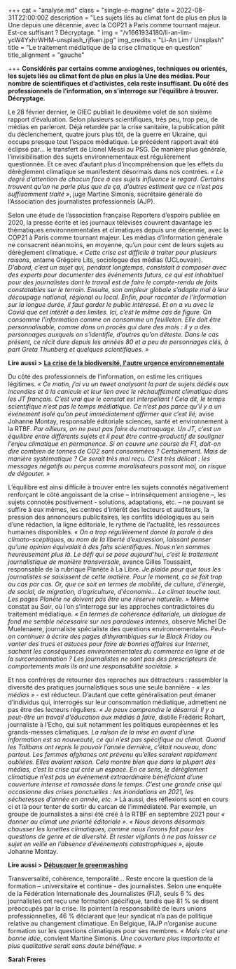 +++
cat = "analyse.md"
class = "single-e-magine"
date = 2022-08-31T22:00:00Z
description = "Les sujets liés au climat font de plus en plus la Une depuis une décennie, avec la COP21 à Paris comme tournant majeur. Est-ce suffisant ? Décryptage. "
img = "/v1661934180/li-an-lim-ycW4YxhrWHM-unsplash_rjfken.jpg"
img_credits = "Li-An Lim / Unsplash"
title = "Le traitement médiatique de la crise climatique en question"
title_alignment = "gauche"

+++
**Considérés par certains comme anxiogènes, techniques ou orientés, les sujets liés au climat font de plus en plus la Une des médias. Pour nombre de scientifiques et d’activistes, cela reste insuffisant. Du côté des professionnels de l’information, on s’interroge sur l’équilibre à trouver. Décryptage.**

Le 28 février dernier, le GIEC publiait le deuxième volet de son sixième rapport d’évaluation. Selon plusieurs scientifiques, très peu, trop peu, de médias en parleront. Déjà retardée par la crise sanitaire, la publication pâtit du déclenchement, quatre jours plus tôt, de la guerre en Ukraine, qui occupe presque tout l’espace médiatique. Le précédent rapport avait été éclipsé par... le transfert de Lionel Messi au PSG. De manière plus générale, l’invisibilisation des sujets environnementaux est régulièrement questionnée. Et ce avec d’autant plus d’incompréhension que les effets du dérèglement climatique se manifestent désormais dans nos contrées. _« Le degré d’attention de chacun face à ces sujets influence le regard. Certains trouvent qu’on ne parle plus que de ça, d’autres estiment que ce n’est pas suffisamment traité »_, juge Martine Simonis, secrétaire générale de l’Association des journalistes professionnels (AJP).

Selon une étude de l’association française Reporters d’espoirs publiée en 2020, la presse écrite et les journaux télévisés couvrent davantage les thématiques environnementales et climatiques depuis une décennie, avec la COP21 à Paris comme tournant majeur. Les médias d’information générale ne consacrent néanmoins, en moyenne, qu’un pour cent de leurs sujets au dérèglement climatique. _« Cette crise est difficile à traiter pour plusieurs raisons_, entame Grégoire Lits, sociologue des médias (UCLouvain). _D’abord, c’est un sujet qui, pendant longtemps, consistait à composer avec des experts pour documenter des événements futurs, ce qui est inhabituel pour des journalistes dont le travail est de faire le compte-rendu de faits constatables sur le terrain. Ensuite, son ampleur globale s’adapte mal à leur découpage national, régional ou local. Enfin, pour raconter de l’information sur la longue durée, il faut garder le public intéressé. Et on a vu avec le Covid que cet intérêt a des limites. Ici, c’est le même cas de figure. On consomme l’information comme on consomme un feuilleton. Elle doit être personnalisable, comme dans un procès qui dure des mois : il y a des personnages auxquels on s’identifie, d’autres qu’on déteste. Dans le cas présent, ce récit dure depuis les années 80 et a peu de personnages clés, à part Greta Thunberg et quelques scientifiques. »_

**Lire aussi >** [**La crise de la biodiversité, l'autre urgence environnementale**](https://www.imagine-magazine.com/libre-acces/analyse/crise-de-la-biodiversite-l-autre-urgence-environnementale/)

Du côté des professionnels de l’information, on estime les critiques légitimes. _« Ce matin, j’ai vu un tweet analysant la part de sujets dédiés aux incendies et à la canicule et leur lien avec le réchauffement climatique dans les JT français. C’est vrai que le constat est interpellant ! Cela dit, le temps scientifique n’est pas le temps médiatique. Ce n’est pas parce qu’il y a un événement isolé qu’on peut immédiatement affirmer que c’est lié,_ avise Johanne Montay, responsable éditoriale sciences, santé et environnement à la RTBF. _Par ailleurs, on ne peut pas faire du matraquage. Un JT, c’est un équilibre entre différents sujets et il peut être contre-productif de souligner l’enjeu climatique en permanence. Si on couvre une course de F1, doit-on dire combien de tonnes de CO2 sont consommées ? Certainement. Mais de manière systématique ? Ce serait très mal reçu. C’est très délicat : les messages négatifs ou perçus comme moralisateurs passant mal, on risque de dégouter. »_

L’équilibre est ainsi difficile à trouver entre les sujets connotés négativement renforçant le côté angoissant de la crise – intrinsèquement anxiogène –, les sujets connotés positivement - solutions, adaptations, etc. – ne pouvant se suffire à eux mêmes, les centres d’intérêt des lecteurs et auditeurs, la pression des annonceurs publicitaires, les conflits idéologiques au sein d’une rédaction, la ligne éditoriale, le rythme de l’actualité, les ressources humaines disponibles. _« On a trop régulièrement donné la parole à des climato-sceptiques, au nom de la liberté d’expression, laissant penser qu’une opinion équivalait à des faits scientifiques. Nous n’en sommes heureusement plus là. Le défi qui se pose aujourd’hui, c’est le traitement journalistique de manière transversale,_ avance Gilles Toussaint, responsable de la rubrique Planète à La Libre. _Je plaide pour que tous les journalistes se saisissent de cette matière. Pour le moment, ça se fait trop au cas par cas. Or, que ce soit en termes de mobilité, de culture, d’énergie, de social, de migration, d’agriculture, d’économie… Le climat touche tout. Les pages Planète ne doivent pas être une réserve naturelle. »_ Même constat au _Soir_, où l’on s’interroge sur les approches contradictoires du traitement médiatique. _« En termes de cohérence éditoriale, un dialogue de fond me semble nécessaire sur nos paradoxes internes,_ observe Michel De Muelenaere, journaliste spécialiste des questions environnementales. _Peut-on continuer à écrire des pages dithyrambiques sur le Black Friday ou vanter des trucs et astuces pour faire de bonnes affaires sur Internet, sachant les conséquences environnementales du commerce en ligne et de la surconsommation ? Les journalistes ne sont pas des prescripteurs de comportements mais ils ont une responsabilité sociétale. »_

Et nos confrères de retourner des reproches aux détracteurs : rassembler la diversité des pratiques journalistiques sous une seule bannière - _« les médias »_ - est réducteur. D’autant que cette généralisation peut émaner d’individus qui, interrogés sur leur consommation médiatique, admettent ne pas être des lecteurs réguliers. _« Je peux comprendre le désarroi. Il y a peut-être un travail d’éducation aux médias à faire_, distille Frédéric Rohart, journaliste à l’Echo, qui suit notamment les politiques européennes et les grands-messes climatiques. _La raison de la mise en avant d’une information est sa nouveauté, ce qui n’est pas spécifique au climat. Quand les Talibans ont repris le pouvoir l’année dernière, c’était nouveau, donc partout. Les femmes afghanes ont prévenu qu’elles seraient rapidement oubliées. Elles avaient raison. Cela montre bien que dans la plupart des médias, c’est la crise qui crée un espace. En ce sens, le dérèglement climatique n’est pas un événement extraordinaire bénéficiant d’une couverture intense et ramassée dans le temps. C’est une grande crise qui occasionne des crises ponctuelles : les inondations en 2021, les sécheresses d’année en année, etc. »_ Là aussi, des réflexions sont en cours ci et là pour tenter de sortir du carcan de l’immédiateté. Par exemple, un groupe de journalistes a ainsi été créé à la RTBF en septembre 2021 pour _« donner au climat une priorité éditoriale »_. _« Nous devons désormais chausser les lunettes climatiques, comme nous l’avons fait pour les questions de genre et de diversité. Et rester vigilants à ne pas laisser ce sujet en veille en l’absence d’événements catastrophiques »_, ajoute Johanne Montay.

**Lire aussi >** [**Débusquer le greenwashing**]( "https://www.imagine-magazine.com/libre-acces/interview/debusquer-le-greenwashing/")

Transversalité, cohérence, temporalité… Reste encore la question de la formation – universitaire et continue - des journalistes. Selon une enquête de la Fédération Internationale des Journalistes (FIJ), seuls 6 % des journalistes ont reçu une formation spécifique, tandis que 81 % se disent préoccupés par la crise. Ils pointent la responsabilité de leurs unions professionnelles, 46 % déclarant que leur syndicat n’a pas de politique relative au changement climatique. En Belgique, l’AJP n’organise aucune formation sur les questions climatiques pour ses membres. _« Mais c’est une bonne idée_, convient Martine Simonis. _Une couverture plus importante et plus qualitative serait sans doute bénéfique. »_

**Sarah Freres**